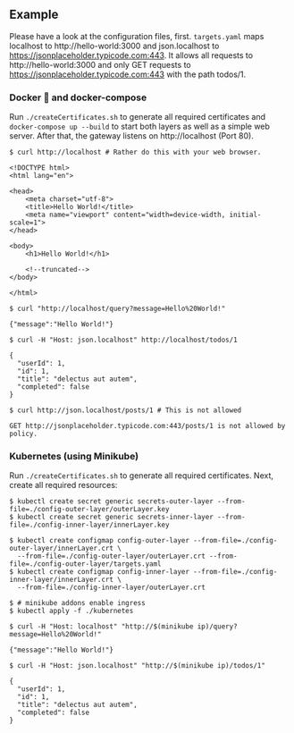 ## Example

Please have a look at the configuration files, first. `targets.yaml` maps localhost to http://hello-world:3000 and json.localhost to https://jsonplaceholder.typicode.com:443. It allows all requests to http://hello-world:3000 and only GET requests to https://jsonplaceholder.typicode.com:443 with the path todos/1.

### Docker 🐳 and docker-compose

Run `./createCertificates.sh` to generate all required certificates and `docker-compose up --build` to start both layers as well as a simple web server. After that, the gateway listens on http://localhost (Port 80). 

```shell
$ curl http://localhost # Rather do this with your web browser.

<!DOCTYPE html>
<html lang="en">

<head>
    <meta charset="utf-8">
    <title>Hello World!</title>
    <meta name="viewport" content="width=device-width, initial-scale=1">
</head>

<body>
    <h1>Hello World!</h1>

    <!--truncated-->
</body>

</html>

$ curl "http://localhost/query?message=Hello%20World!"

{"message":"Hello World!"}

$ curl -H "Host: json.localhost" http://localhost/todos/1

{
  "userId": 1,
  "id": 1,
  "title": "delectus aut autem",
  "completed": false
}

$ curl http://json.localhost/posts/1 # This is not allowed

GET http://jsonplaceholder.typicode.com:443/posts/1 is not allowed by policy.
```

### Kubernetes (using Minikube)

Run `./createCertificates.sh` to generate all required certificates. Next, create all required resources:

```shell
$ kubectl create secret generic secrets-outer-layer --from-file=./config-outer-layer/outerLayer.key
$ kubectl create secret generic secrets-inner-layer --from-file=./config-inner-layer/innerLayer.key

$ kubectl create configmap config-outer-layer --from-file=./config-outer-layer/innerLayer.crt \
  --from-file=./config-outer-layer/outerLayer.crt --from-file=./config-outer-layer/targets.yaml
$ kubectl create configmap config-inner-layer --from-file=./config-inner-layer/innerLayer.crt \
  --from-file=./config-inner-layer/outerLayer.crt

$ # minikube addons enable ingress
$ kubectl apply -f ./kubernetes
```

```shell
$ curl -H "Host: localhost" "http://$(minikube ip)/query?message=Hello%20World!"

{"message":"Hello World!"}

$ curl -H "Host: json.localhost" "http://$(minikube ip)/todos/1"

{
  "userId": 1,
  "id": 1,
  "title": "delectus aut autem",
  "completed": false
}
```
